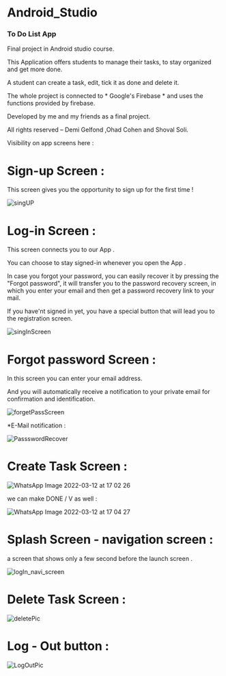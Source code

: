 # Android_Studio

### To Do List App

Final project in Android studio course.

This Application offers students to manage their tasks, to stay organized and get more done.

A student can create a task, edit, tick it as done and delete it.


The whole project is connected to * Google's Firebase * and uses the functions provided by firebase.


Developed by me and my friends as a final project.

All rights reserved – Demi Gelfond ,Ohad Cohen and Shoval Soli.

Visibility on app screens here :

# Sign-up Screen :
This screen gives you the opportunity to sign up for the first time ! 

![singUP](https://user-images.githubusercontent.com/93192285/158017769-4148120d-c865-4a92-8bd9-1d20bec5553d.JPG)

# Log-in Screen :
This screen connects you to our App .

You can choose to stay signed-in whenever you open the App .

In case you forgot your password, you can easily recover it by pressing the "Forgot password", it will transfer you to the password recovery screen, in which you enter your
email and then get a password recovery link to your mail.

If you have'nt signed in yet, you have a special button that will lead you to the registration screen. 


![singInScreen](https://user-images.githubusercontent.com/93192285/158017831-0904c66d-0bc4-4a6c-bcd9-fb60b349e13d.JPG)


# Forgot password Screen :
In this screen you can enter your email address.

And you will automatically receive a notification to your private email for confirmation and identification.

![forgetPassScreen](https://user-images.githubusercontent.com/93192285/158018056-fa4229a3-0f77-420c-8fe2-ec59d3142596.JPG)


 *E-Mail notification : 
 
![PassswordRecover](https://user-images.githubusercontent.com/93192285/158018162-76f9e04d-3a5f-4cc1-b0c4-eeeaf48f9bae.JPG)

# Create Task Screen : 

![WhatsApp Image 2022-03-12 at 17 02 26](https://user-images.githubusercontent.com/93192285/158023503-527d5f33-fc87-45c2-b5e9-419cfde8a3c6.jpeg)

we can make DONE / V as well :

![WhatsApp Image 2022-03-12 at 17 04 27](https://user-images.githubusercontent.com/93192285/158023532-55d39268-1ab9-4fa6-a3de-2ed9a8bf6c03.jpeg)


# Splash Screen - navigation screen :
a screen that shows only a few second before the launch screen .

![logIn_navi_screen](https://user-images.githubusercontent.com/93192285/158018375-eaf2ac85-806e-45d0-b97b-ee1e18b2b7de.JPG)

# Delete Task Screen : 

![deletePic](https://user-images.githubusercontent.com/93192285/158018385-37271aa7-0dd4-4eb0-91fd-a722c7df66a8.JPG)

# Log - Out button : 

![LogOutPic](https://user-images.githubusercontent.com/93192285/158018397-877abe43-cd0e-47f6-8d47-01a741c80018.JPG)
